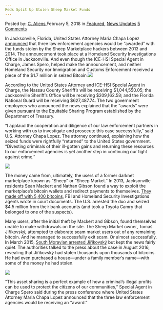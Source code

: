 ```yaml
---
Feds Split Up Stolen Sheep Market Funds
---
```

<article class="post-listing post-24682 post type-post status-publish format-standard has-post-thumbnail hentry category-deepdot-news category-news-updates tag-feds tag-funds tag-market tag-sheep tag-split tag-stolen">
<div class="post-inner">
<p class="post-meta">
<span>Posted by: <a href="https://www.deepdotweb.com/author/caliens/" title="">C. Aliens </a></span>
<span>February 5, 2018</span>
<span>in <a href="https://www.deepdotweb.com/category/deepdot-news/" rel="category tag">Featured</a>, <a href="https://www.deepdotweb.com/category/news-updates/" rel="category tag">News Updates</a></span>
<span><a href="https://www.deepdotweb.com/2018/02/05/feds-split-stolen-sheep-market-funds/#comments">5 Comments</a></span>
</p>
<div class="clear"></div>
<div class="entry">
<p>In Jacksonville, Florida, United States Attorney Maria Chapa Lopez <a href="https://www.justice.gov/usao-mdfl/pr/more-17-million-forfeited-funds-presented-law-enforcement-agencies">announced</a> that three law enforcement agencies would be “awarded” with the funds stolen by the Sheep Marketplace hackers between 2013 and 2014. The announcement took place at a Homeland Security Investigations Office in Jacksonville. And even though the ICE-HSI Special Agent in Charge, James Spero, helped make the announcement, and neither Homeland Security nor Immigration and Customs Enforcement received a piece of the $1.7 million in seized Bitcoin.<img class="wp-image-24685 aligncenter" src="https://www.deepdotweb.com/wp-content/uploads/2018/02/word-image-4.jpeg" srcset="https://www.deepdotweb.com/wp-content/uploads/2018/02/word-image-4.jpeg 660w, https://www.deepdotweb.com/wp-content/uploads/2018/02/word-image-4-300x150.jpeg 300w" sizes="(max-width: 660px) 100vw, 660px" /></p>
<p>According to the United States Attorney and ICE-HSI Special Agent in Charge, the Nassau County Sheriff’s will be receiving $1,044,550.05; the Jacksonville Sheriff’s Office will be receiving $209,162.58; and the Florida National Guard will be receiving $627,487.74. The two government employees who announced the news explained that the “awards” were given pursuant to the Equitable Sharing Program established by the Department of Treasury.</p>
<p>“I applaud the cooperation and diligence of our law enforcement partners in working with us to investigate and prosecute this case successfully,” said U.S. Attorney Chapa Lopez. The attorney continued, explaining how the seized funds were rightfully “returned” to the United States government. “Divesting criminals of their ill-gotten gains and returning these resources to our enforcement agencies is yet another step in continuing our fight against crime.”</p>
<p><img class="wp-image-24686" src="https://www.deepdotweb.com/wp-content/uploads/2018/02/word-image-6.png" srcset="https://www.deepdotweb.com/wp-content/uploads/2018/02/word-image-6.png 1044w, https://www.deepdotweb.com/wp-content/uploads/2018/02/word-image-6-300x136.png 300w, https://www.deepdotweb.com/wp-content/uploads/2018/02/word-image-6-1024x466.png 1024w, https://www.deepdotweb.com/wp-content/uploads/2018/02/word-image-6-272x125.png 272w" sizes="(max-width: 1044px) 100vw, 1044px" /></p>
<p>The money came from, ultimately, the users of a former darknet marketplace known as “Sheep” or “Sheep Market.” In 2013, Jacksonville residents Sean Mackert and Nathan Gibson found a way to exploit the marketplace’s bitcoin wallets and redirect payments to themselves. <a href="https://www.deepdotweb.com/2016/05/31/2-florida-men-tied-to-the-sheep-marketplace-hack-exit-scam/">They made off with 5,400 bitcoins</a>, FBI and Homeland Security Investigations agents wrote in court documents. The U.S. arrested the duo and seized $4.5 million from their bank accounts (and took a Toyota Camry that belonged to one of the suspects).</p>
<p>Many users, after the initial theft by Mackert and Gibson, found themselves unable to make withdrawals on the site. The Sheep Market owner, Tomáš Jiřikovský, attempted to elaborate scam market users out of any remaining bitcoin. And he managed to successfully exit scam. Or almost successfully. In March 2015, <a href="https://www.deepdotweb.com/2016/08/27/update-case-owner-sheep-marketplace/">South Moravian arrested Jiřikovský</a> but kept the news fairly quiet. The authorities talked to the press about the case in August 2016, revealing that Jiřikovský had stolen thousands upon thousands of bitcoins. He had even purchased a house—under a family member’s name—with some of the money he had stolen.</p>
<p><img class="wp-image-24687" src="https://www.deepdotweb.com/wp-content/uploads/2018/02/word-image-7.png" srcset="https://www.deepdotweb.com/wp-content/uploads/2018/02/word-image-7.png 1162w, https://www.deepdotweb.com/wp-content/uploads/2018/02/word-image-7-300x173.png 300w, https://www.deepdotweb.com/wp-content/uploads/2018/02/word-image-7-1024x590.png 1024w" sizes="(max-width: 1162px) 100vw, 1162px" /></p>
<p>“This asset sharing is a perfect example of how a criminal’s illegal profits can be used to protect the citizens of our communities,” Special Agent in Charge Spero said during the press conference where United States Attorney Maria Chapa Lopez announced that the three law enforcement agencies would be receiving an “award.”</p>
</div>
<span style="display:none"><a href="https://www.deepdotweb.com/tag/feds/" rel="tag">feds</a> <a href="https://www.deepdotweb.com/tag/funds/" rel="tag">funds</a> <a href="https://www.deepdotweb.com/tag/market/" rel="tag">market</a> <a href="https://www.deepdotweb.com/tag/sheep/" rel="tag">sheep</a> <a href="https://www.deepdotweb.com/tag/split/" rel="tag">split</a> <a href="https://www.deepdotweb.com/tag/stolen/" rel="tag">stolen</a></span> <span style="display:none" class="updated">2018-02-05</span>
<div style="display:none" class="vcard author" itemprop="author" itemscope itemtype="http://schema.org/Person"><strong class="fn" itemprop="name"><a href="https://www.deepdotweb.com/author/caliens/" title="Posts by C. Aliens" rel="author">C. Aliens</a></strong></div>
</div>
</article>

